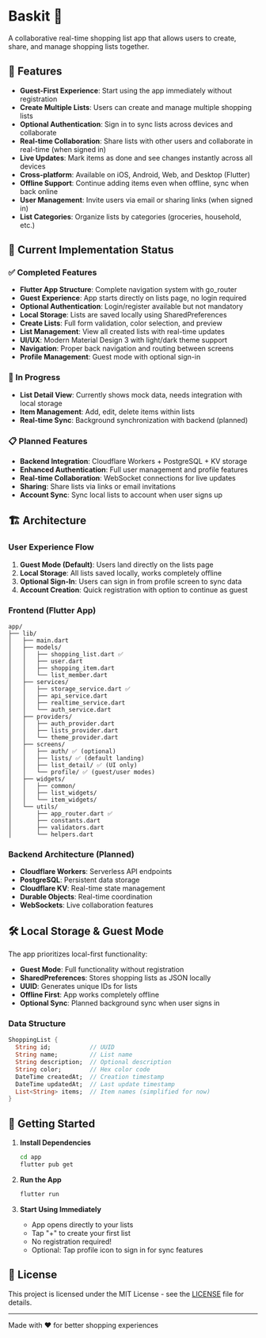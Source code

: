 # Baskit 🛒

A collaborative real-time shopping list app that allows users to create, share, and manage shopping lists together.

## 📱 Features

- **Guest-First Experience**: Start using the app immediately without registration
- **Create Multiple Lists**: Users can create and manage multiple shopping lists
- **Optional Authentication**: Sign in to sync lists across devices and collaborate
- **Real-time Collaboration**: Share lists with other users and collaborate in real-time (when signed in)
- **Live Updates**: Mark items as done and see changes instantly across all devices
- **Cross-platform**: Available on iOS, Android, Web, and Desktop (Flutter)
- **Offline Support**: Continue adding items even when offline, sync when back online
- **User Management**: Invite users via email or sharing links (when signed in)
- **List Categories**: Organize lists by categories (groceries, household, etc.)

## 🚀 Current Implementation Status

### ✅ Completed Features
- **Flutter App Structure**: Complete navigation system with go_router
- **Guest Experience**: App starts directly on lists page, no login required
- **Optional Authentication**: Login/register available but not mandatory
- **Local Storage**: Lists are saved locally using SharedPreferences
- **Create Lists**: Full form validation, color selection, and preview
- **List Management**: View all created lists with real-time updates
- **UI/UX**: Modern Material Design 3 with light/dark theme support
- **Navigation**: Proper back navigation and routing between screens
- **Profile Management**: Guest mode with optional sign-in

### 🔄 In Progress
- **List Detail View**: Currently shows mock data, needs integration with local storage
- **Item Management**: Add, edit, delete items within lists
- **Real-time Sync**: Background synchronization with backend (planned)

### 📋 Planned Features
- **Backend Integration**: Cloudflare Workers + PostgreSQL + KV storage
- **Enhanced Authentication**: Full user management and profile features
- **Real-time Collaboration**: WebSocket connections for live updates
- **Sharing**: Share lists via links or email invitations
- **Account Sync**: Sync local lists to account when user signs up

## 🏗️ Architecture

### User Experience Flow
1. **Guest Mode (Default)**: Users land directly on the lists page
2. **Local Storage**: All lists saved locally, works completely offline
3. **Optional Sign-In**: Users can sign in from profile screen to sync data
4. **Account Creation**: Quick registration with option to continue as guest

### Frontend (Flutter App)
```
app/
├── lib/
│   ├── main.dart
│   ├── models/
│   │   ├── shopping_list.dart ✅
│   │   ├── user.dart
│   │   ├── shopping_item.dart
│   │   └── list_member.dart
│   ├── services/
│   │   ├── storage_service.dart ✅
│   │   ├── api_service.dart
│   │   ├── realtime_service.dart
│   │   └── auth_service.dart
│   ├── providers/
│   │   ├── auth_provider.dart
│   │   ├── lists_provider.dart
│   │   └── theme_provider.dart
│   ├── screens/
│   │   ├── auth/ ✅ (optional)
│   │   ├── lists/ ✅ (default landing)
│   │   ├── list_detail/ ✅ (UI only)
│   │   └── profile/ ✅ (guest/user modes)
│   ├── widgets/
│   │   ├── common/
│   │   ├── list_widgets/
│   │   └── item_widgets/
│   └── utils/
│       ├── app_router.dart ✅
│       ├── constants.dart
│       ├── validators.dart
│       └── helpers.dart
```

### Backend Architecture (Planned)
- **Cloudflare Workers**: Serverless API endpoints
- **PostgreSQL**: Persistent data storage
- **Cloudflare KV**: Real-time state management
- **Durable Objects**: Real-time coordination
- **WebSockets**: Live collaboration features

## 🛠️ Local Storage & Guest Mode

The app prioritizes local-first functionality:

- **Guest Mode**: Full functionality without registration
- **SharedPreferences**: Stores shopping lists as JSON locally
- **UUID**: Generates unique IDs for lists
- **Offline First**: App works completely offline
- **Optional Sync**: Planned background sync when user signs in

### Data Structure
```dart
ShoppingList {
  String id;           // UUID
  String name;         // List name
  String description;  // Optional description
  String color;        // Hex color code
  DateTime createdAt;  // Creation timestamp
  DateTime updatedAt;  // Last update timestamp
  List<String> items;  // Item names (simplified for now)
}
```

## 🚀 Getting Started

1. **Install Dependencies**
   ```bash
   cd app
   flutter pub get
   ```

2. **Run the App**
   ```bash
   flutter run
   ```

3. **Start Using Immediately**
   - App opens directly to your lists
   - Tap "+" to create your first list
   - No registration required!
   - Optional: Tap profile icon to sign in for sync features

## 📄 License

This project is licensed under the MIT License - see the [LICENSE](LICENSE) file for details.

---

Made with ❤️ for better shopping experiences
